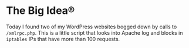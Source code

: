 # The Big Idea®

Today I found two of my WordPress websites bogged down by calls to
`/xmlrpc.php`. This is a little script that looks into Apache log and
blocks in `iptables` IPs that have more than 100 requests.
